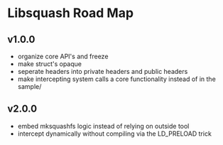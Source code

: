 # Libsquash Road Map

## v1.0.0

- organize core API's and freeze
- make struct's opaque
- seperate headers into private headers and public headers
- make intercepting system calls a core functionality instead of in the sample/

## v2.0.0

- embed mksquashfs logic instead of relying on outside tool
- intercept dynamically without compiling via the LD_PRELOAD trick
